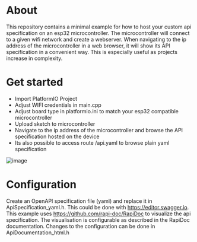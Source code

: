 # About
This repository contains a minimal example for how to host your custom api specification on an esp32 microcontroller.
The microcontroller will connect to a given wifi network and create a webserver. When navigating to the ip address of the 
microcontroller in a web browser, it will show its API specification in a convenient way. This is especially useful as 
projects increase in complexity.

# Get started
 - Import PlatformIO Project
 - Adjust WIFI credentials in main.cpp
 - Adjust board type in platformio.ini to match your esp32 compatible microcontroller
 - Upload sketch to microcontroller
 - Navigate to the ip address of the microcontroller and browse the API specification hosted on the device
 - Its also possible to access route /api.yaml to browse plain yaml specification

 ![image](https://user-images.githubusercontent.com/84862844/226103108-8bf7fbf8-f636-483a-b139-3a79cfb5a9ab.png)

# Configuration
Create an OpenAPI specification file (yaml) and replace it in ApiSpecification_yaml.h.
This could be done with https://editor.swagger.io.
This example uses https://github.com/rapi-doc/RapiDoc to visualize the api specification.
The visualisation is configurable as described in the RapiDoc documentation.
Changes to the configuration can be done in ApiDocumentation_html.h
